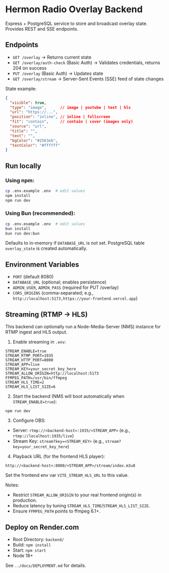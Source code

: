 # Hermon Radio Overlay Backend

Express + PostgreSQL service to store and broadcast overlay state. Provides REST and SSE endpoints.

## Endpoints
- `GET /overlay` → Returns current state
- `GET /overlay/auth-check` (Basic Auth) → Validates credentials, returns 204 on success
- `PUT /overlay` (Basic Auth) → Updates state
- `GET /overlay/stream` → Server-Sent Events (SSE) feed of state changes

State example:
```json
{
  "visible": true,
  "type": "image",      // image | youtube | text | hls
  "url": "https://...",
  "position": "inline", // inline | fullscreen
  "fit": "contain",     // contain | cover (images only)
  "source": "url",
  "title": "",
  "text": "",
  "bgColor": "#2563eb",
  "textColor": "#ffffff"
}
```

## Run locally

### Using npm:
```bash
cp .env.example .env  # edit values
npm install
npm run dev
```

### Using Bun (recommended):
```bash
cp .env.example .env  # edit values
bun install
bun run dev:bun
```

Defaults to in-memory if `DATABASE_URL` is not set. PostgreSQL table `overlay_state` is created automatically.

## Environment Variables
- `PORT` (default 8080)
- `DATABASE_URL` (optional; enables persistence)
- `ADMIN_USER`, `ADMIN_PASS` (required for PUT /overlay)
- `CORS_ORIGINS` (comma-separated; e.g., `http://localhost:5173,https://your-frontend.vercel.app`)

## Streaming (RTMP -> HLS)
This backend can optionally run a Node-Media-Server (NMS) instance for RTMP ingest and HLS output.

1) Enable streaming in `.env`:

```
STREAM_ENABLE=true
STREAM_RTMP_PORT=1935
STREAM_HTTP_PORT=8000
STREAM_APP=live
STREAM_KEY=your_secret_key_here
STREAM_ALLOW_ORIGIN=http://localhost:5173
FFMPEG_PATH=/usr/bin/ffmpeg
STREAM_HLS_TIME=2
STREAM_HLS_LIST_SIZE=6
```

2) Start the backend (NMS will boot automatically when `STREAM_ENABLE=true`):

```
npm run dev
```

3) Configure OBS:

- Server: `rtmp://<backend-host>:1935/<STREAM_APP>` (e.g., `rtmp://localhost:1935/live`)
- Stream Key: `stream?key=<STREAM_KEY>` (e.g., `stream?key=your_secret_key_here`)

4) Playback URL (for the frontend HLS player):

```
http://<backend-host>:8000/<STREAM_APP>/stream/index.m3u8
```

Set the frontend env var `VITE_STREAM_HLS_URL` to this value.

Notes:
- Restrict `STREAM_ALLOW_ORIGIN` to your real frontend origin(s) in production.
- Reduce latency by tuning `STREAM_HLS_TIME`/`STREAM_HLS_LIST_SIZE`.
- Ensure `FFMPEG_PATH` points to ffmpeg 6.1+.

## Deploy on Render.com
- Root Directory: `backend/`
- Build: `npm install`
- Start: `npm start`
- Node 18+

See `../docs/DEPLOYMENT.md` for details.
